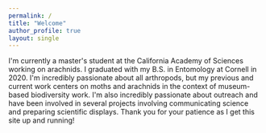 ```yaml
---
permalink: /
title: "Welcome"
author_profile: true
layout: single
---
```


I'm currently a master's student at the California Academy of Sciences working on arachnids. I graduated with my B.S. in Entomology at Cornell in 2020. I'm incredibly passionate about all arthropods, but my previous and current work centers on moths and arachnids in the context of museum-based biodiversity work. I'm also incredibly passionate about outreach and have been involved in several projects involving communicating science and preparing scientific displays. Thank you for your patience as I get this site up and running!

<script type="text/javascript" src="instafeed.js"></script>

<div id="instafeed"></div>

<script type="text/javascript">
    var feed = new Instafeed({
      accessToken: '${{secret.INSTA_TOKEN}}'
    });
    feed.run();


var feed = new Instafeed({
            get: 'user',
            userId: '${{secret.INSTA_NUMBER}}',
            template: '<a href="{{link}}"><img class="insta-image" src="{{image}}" /></a>',
            accessToken: '${{secret.INSTA_TOKEN}}'
        });
        feed.run();
</script>


